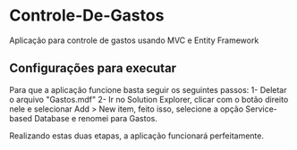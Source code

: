 # Controle-De-Gastos
Aplicação para controle de gastos usando MVC e Entity Framework

## Configurações para executar 
Para que a aplicação funcione basta seguir os seguintes passos:
1- Deletar o arquivo "Gastos.mdf"
2- Ir no Solution Explorer, clicar com o botão direito nele e selecionar Add > New item, feito isso, selecione a opção Service-based Database e renomei para Gastos.

Realizando estas duas etapas, a aplicação funcionará perfeitamente.
